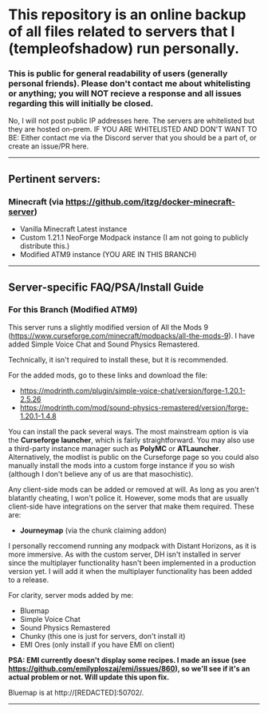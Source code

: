 # This repository is an online backup of all files related to servers that I (templeofshadow) run personally.
### This is public for general readability of users (generally personal friends). Please don't contact me about whitelisting or anything; you will NOT recieve a response and all issues regarding this will initially be closed.
No, I will not post public IP addresses here. The servers are whitelisted but they are hosted on-prem.
IF YOU ARE WHITELISTED AND DON'T WANT TO BE: Either contact me via the Discord server that you should be a part of, or create an issue/PR here.

---

## Pertinent servers:
### Minecraft (via https://github.com/itzg/docker-minecraft-server)
- Vanilla Minecraft Latest instance
- Custom 1.21.1 NeoForge Modpack instance (I am not going to publicly distribute this.)
- Modified ATM9 instance (YOU ARE IN THIS BRANCH)

---

## Server-specific FAQ/PSA/Install Guide
### For this Branch (Modified ATM9)
This server runs a slightly modified version of All the Mods 9 (https://www.curseforge.com/minecraft/modpacks/all-the-mods-9). I have added Simple Voice Chat and Sound Physics Remastered.

Technically, it isn't required to install these, but it is recommended.

For the added mods, go to these links and download the file:
- https://modrinth.com/plugin/simple-voice-chat/version/forge-1.20.1-2.5.26
- https://modrinth.com/mod/sound-physics-remastered/version/forge-1.20.1-1.4.8

You can install the pack several ways. The most mainstream option is via the **Curseforge launcher**, which is fairly straightforward. You may also use a third-party instance manager such as **PolyMC** or **ATLauncher**. Alternatively, the modlist is public on the Curseforge page so you could also manually install the mods into a custom forge instance if you so wish (although I don't believe any of us are that masochistic).

Any client-side mods can be added or removed at will. As long as you aren't blatantly cheating, I won't police it. However, some mods that are usually client-side have integrations on the server that make them required. These are:
- **Journeymap** (via the chunk claiming addon)

I personally reccomend running any modpack with Distant Horizons, as it is more immersive. As with the custom server, DH isn't installed in server since the multiplayer functionality hasn't been implemented in a production version yet. I will add it when the multiplayer functionality has been added to a release.

For clarity, server mods added by me:
- Bluemap
- Simple Voice Chat
- Sound Physics Remastered
- Chunky (this one is just for servers, don't install it)
- EMI Ores (only install if you have EMI on client)

**PSA: EMI currently doesn't display some recipes. I made an issue (see https://github.com/emilyploszaj/emi/issues/860), so we'll see if it's an actual problem or not. Will update this upon fix.**

Bluemap is at http://\[REDACTED\]:50702/.

---
